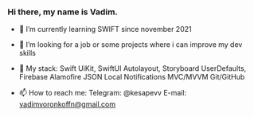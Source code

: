### Hi there, my name is Vadim. 

- 🌱 I’m currently learning SWIFT since november 2021
- 👀 I’m looking for a job or some projects where i can improve my dev skills
- 📕 My stack: Swift
               UiKit, SwiftUI
               Autolayout, Storyboard
               UserDefaults, Firebase
               Alamofire
               JSON
               Local Notifications
               MVC/MVVM 
               Git/GitHub

- 📫 How to reach me: 
                     Telegram: @kesapevv
                     E-mail: vadimvoronkoffn@gmail.com

<!--
**Kesapevv/kesapevv** is a ✨ _special_ ✨ repository because its `README.md` (this file) appears on your GitHub profile.

Here are some ideas to get you started:

- 🌱 I’m currently learning SWIFT
- 📫 How to reach me: 
                     Telegram: @kesapevv
                     E-mail: vadimvoronkoffn@gmail.com

-->
